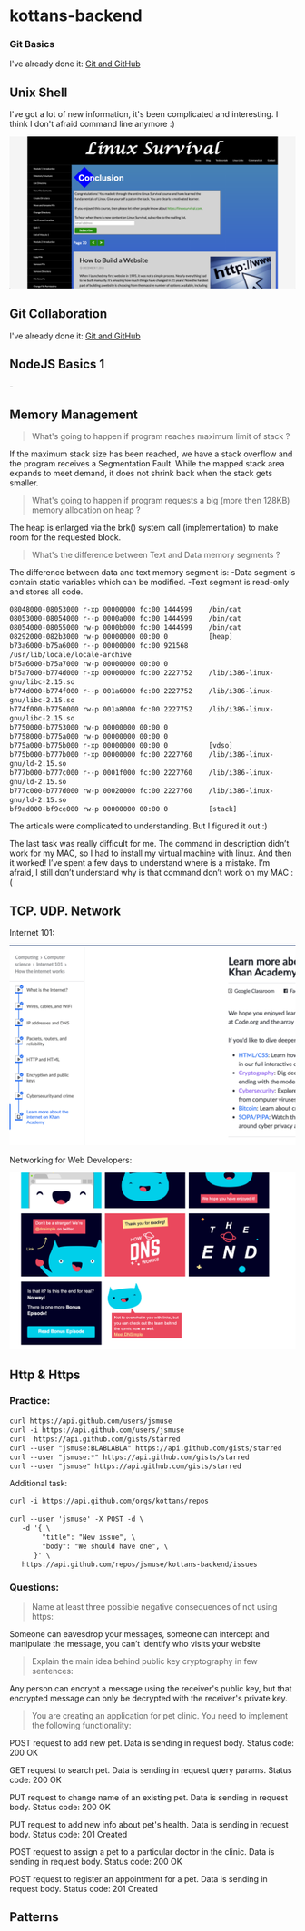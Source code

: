 # kottans-backend

<h3>Git Basics</h3>

<p>I've already done it: <a href="https://github.com/jsmuse/kottans-frontend#git-basics">Git and GitHub</a></p>

## Unix Shell

<p>I've got a lot of new information, it's been complicated and interesting. I think I don't afraid command line anymore :)</p>

<img src="./task_unix_shell/linux-survival.png" />

## Git Collaboration

<p>I've already done it: <a href="https://github.com/jsmuse/kottans-frontend#git-collaboration">Git and GitHub</a></p>

## NodeJS Basics 1

<p>-</p>

## Memory Management

> <p>What's going to happen if program reaches maximum limit of stack ?</p>
<p>If the maximum stack size has been reached, we have a stack overflow and the program receives a Segmentation Fault. While the mapped stack area expands to meet demand, it does not shrink back when the stack gets smaller.</p>

> <p>What's going to happen if program requests a big (more then 128KB) memory allocation on heap ?</p>
<p>The heap is enlarged via the brk() system call (implementation) to make room for the requested block.</p>

> <p>What's the difference between Text and Data memory segments ?</p>
<p>The difference between data and text memory segment is:
-Data segment is contain static variables which can be modified.
-Text segment is read-only and stores all code. </p>

```
08048000-08053000 r-xp 00000000 fc:00 1444599    /bin/cat
08053000-08054000 r--p 0000a000 fc:00 1444599    /bin/cat
08054000-08055000 rw-p 0000b000 fc:00 1444599    /bin/cat
08292000-082b3000 rw-p 00000000 00:00 0          [heap]
b73a6000-b75a6000 r--p 00000000 fc:00 921568     /usr/lib/locale/locale-archive
b75a6000-b75a7000 rw-p 00000000 00:00 0
b75a7000-b774d000 r-xp 00000000 fc:00 2227752    /lib/i386-linux-gnu/libc-2.15.so
b774d000-b774f000 r--p 001a6000 fc:00 2227752    /lib/i386-linux-gnu/libc-2.15.so
b774f000-b7750000 rw-p 001a8000 fc:00 2227752    /lib/i386-linux-gnu/libc-2.15.so
b7750000-b7753000 rw-p 00000000 00:00 0
b7758000-b775a000 rw-p 00000000 00:00 0
b775a000-b775b000 r-xp 00000000 00:00 0          [vdso]
b775b000-b777b000 r-xp 00000000 fc:00 2227760    /lib/i386-linux-gnu/ld-2.15.so
b777b000-b777c000 r--p 0001f000 fc:00 2227760    /lib/i386-linux-gnu/ld-2.15.so
b777c000-b777d000 rw-p 00020000 fc:00 2227760    /lib/i386-linux-gnu/ld-2.15.so
bf9ad000-bf9ce000 rw-p 00000000 00:00 0          [stack]
```


<p>The articals were complicated to understanding. But I figured it out :)

The last task was really difficult for me. The command in description didn’t work for my MAC, so I had to install my virtual machine with linux. And then it worked! I’ve spent a few days to understand where is a mistake. I’m afraid, I still don’t understand why is that command don’t work on my MAC :(</p>


## TCP. UDP. Network

<p>Internet 101:</p>

<img src="./task_networks/Google Chrome_2020-02-10 12-13-20@2x.png" />

<p>Networking for Web Developers:</p>

<img src="./task_networks/Google Chrome_2020-02-11 15-11-07@2x.png" />



## Http & Https

<h3>Practice:</h3>

```
curl https://api.github.com/users/jsmuse
curl -i https://api.github.com/users/jsmuse
curl  https://api.github.com/gists/starred
curl --user "jsmuse:BLABLABLA" https://api.github.com/gists/starred
curl --user "jsmuse:*" https://api.github.com/gists/starred
curl --user "jsmuse" https://api.github.com/gists/starred
```


Additional task:
```
curl -i https://api.github.com/orgs/kottans/repos

curl --user 'jsmuse' -X POST -d \
   -d '{ \
        "title": "New issue", \
        "body": "We should have one", \
      }' \
   https://api.github.com/repos/jsmuse/kottans-backend/issues
```

<h3>Questions:</h3>

> <p>Name at least three possible negative consequences of not using https:</p>

<p>Someone can eavesdrop your messages, someone can intercept and manipulate the message, you can’t identify who visits your website</p>


> <p>Explain the main idea behind public key cryptography in few sentences:</p>

<p>Any person can encrypt a message using the receiver's public key, but that encrypted message can only be decrypted with the receiver's private key.</p>


> <p>You are creating an application for pet clinic. You need to implement the following functionality:</p>

<p>POST request to add new pet. Data is sending in request body. Status code: 200 OK</p>
<p>GET request to search pet. Data is sending in request query params. Status code: 200 OK</p>
<p>PUT request to change name of an existing pet. Data is sending in request body. Status code: 200 OK</p>
<p>PUT request to add new info about pet's health. Data is sending in request body. Status code: 201 Created</p>
<p>POST request to assign a pet to a particular doctor in the clinic. Data is sending in request body. Status code: 200 OK</p>
<p>POST request to register an appointment for a pet. Data is sending in request body. Status code: 201 Created</p>

## Patterns
